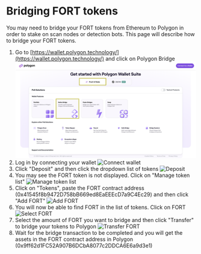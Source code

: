 # Bridging FORT tokens

You may need to bridge your FORT tokens from Ethereum to Polygon in order to stake on scan nodes or detection bots. This page will describe how to bridge your FORT tokens.

1. Go to [https://wallet.polygon.technology/](https://wallet.polygon.technology/) and click on Polygon Bridge
   ![Polygon Bridge](bridging-1.png)
2. Log in by connecting your wallet
   ![Connect wallet](bridging-2.png)
3. Click "Deposit" and then click the dropdown list of tokens
   ![Deposit](bridging-3.png)
4. You may see the FORT token is not displayed. Click on "Manage token list"
   ![Manage token list](bridging-4.png)
5. Click on "Tokens", paste the FORT contract address (0x41545f8b9472D758bB669ed8EaEEEcD7a9C4Ec29) and then click "Add FORT"
   ![Add FORT](bridging-5.png)
6. You will now be able to find FORT in the list of tokens. Click on FORT
   ![Select FORT](bridging-6.png)
7. Select the amount of FORT you want to bridge and then click "Transfer" to bridge your tokens to Polygon
   ![Transfer FORT](bridging-7.png)
8. Wait for the bridge transaction to be completed and you will get the assets in the FORT contract address in Polygon (0x9ff62d1FC52A907B6DCbA8077c2DDCA6E6a9d3e1)
